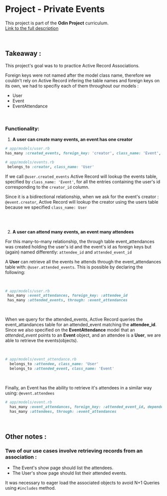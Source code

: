 # Project - Private Events

This project is part of the **Odin Project** curriculum.  
[Link to the full description](https://www.theodinproject.com/lessons/ruby-on-rails-private-events)

<br>

## Takeaway :

This project's goal was to to practice Active Record Associations.

Foreign keys were not named after the model class name, therefore we couldn't rely
on Active Record infering the table names and foreign keys on its own, we had to specifiy each of them throughout our models :

* User
* Event
* EventAttendance

<br>

### Functionality:

1. **A user can create many events, an event has one creator**

```ruby
# app/models/user.rb
has_many :created_events, foreign_key: 'creator', class_name: 'Event', dependent: :destroy

# app/models/events.rb
 belongs_to :creator, class_name: 'User'
```

If we call `@user.created_events` Active Record will lookup the events table, specified by `class_name: 'Event'`, for all the entries containing the user's id corresponding to the `creator_id` column.

Since it is a bidirectional relationship, when we ask for the event's creator :
`@event.creator`, Active Record will lookup the creator using the users table because we specified `class_name: User`

<br>
<br>

2. **A user can attend many events, an event many attendees**

For this many-to-many relationship, the through table event_attendances was created holding the user's id and the event's id as foreign keys but (again) named differently:
`attendee_id` and `attended_event_id`  

A **User** can retrieve all the events he attends through the event_attendances table with: `@user.attended_events`. This is possible by declaring the following:

<br>

```ruby
# app/models/user.rb
 has_many :event_attendances, foreign_key: :attendee_id
 has_many :attended_events, through: :event_attendances
```
<br>

When we query for the attended_events, Active Record queries the event_attandances table for an attended_event matching the **attendee_id**. Since we also specified on the **EventAttendance** model that an *attended_event* points to an **Event** object, and an attendee is a **User**, we are able to retrieve the events(objects).

<br>

```ruby
# app/models/event_attendance.rb
  belongs_to :attendee, class_name: 'User'
  belongs_to :attended_event, class_name: 'Event'
```

<br>


Finally, an Event has the ability to retrieve it's attendees in a similar way using:
`@event.attendees`
```ruby
# app/models/event.rb
  has_many :event_attendances, foreign_key: :attended_event_id, dependent: :destroy
  has_many :attendees, through: :event_attendances
```


<br>

## Other notes :

### Two of our use cases involve retrieving records from an association :

* The Event's show page should list the attendees.
* The User's show page should list their attended events.

It was necessary to eager load the associated objects to avoid N+1 Queries using `#includes` method.